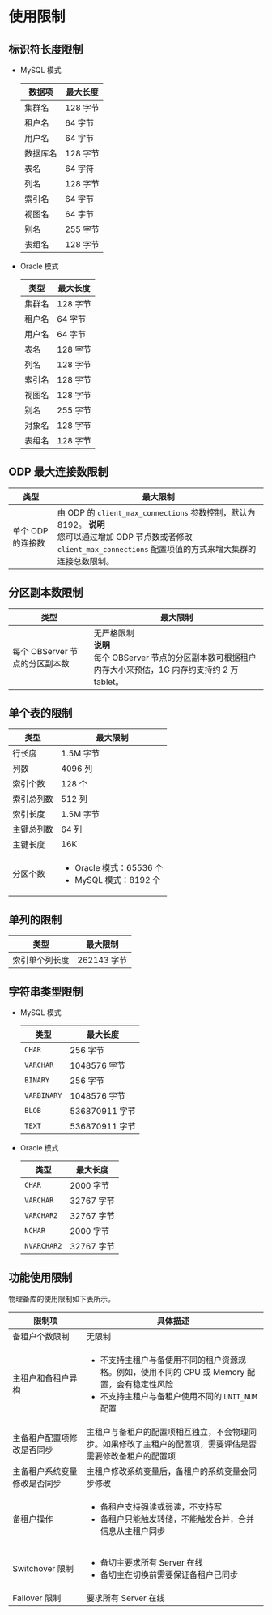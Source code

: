 # 使用限制

## 标识符长度限制

* MySQL 模式

  | **数据项** | **最大长度** |
  |---------|----------|
  | 集群名     | 128 字节   |
  | 租户名     | 64 字节    |
  | 用户名     | 64 字节    |
  | 数据库名    | 128 字节   |
  | 表名      | 64 字符    |
  | 列名      | 128 字节   |
  | 索引名     | 64 字节    |
  | 视图名     | 64 字节    |
  | 别名      | 255 字节   |
  | 表组名     | 128 字节   |

* Oracle 模式

  | **类型** | **最大长度** |
  |--------|----------|
  | 集群名    | 128 字节   |
  | 租户名    | 64 字节    |
  | 用户名    | 64 字节    |
  | 表名     | 128 字节   |
  | 列名     | 128 字节   |
  | 索引名    | 128 字节   |
  | 视图名    | 128 字节   |
  | 别名     | 255 字节   |
  | 对象名    | 128 字节   |
  | 表组名    | 128 字节   |

## ODP 最大连接数限制

|       类型        |                     最大限制                      |
|-----------------|-------------------------------------------------------------------------------------------------------------------------------------------------------------------|
| 单个 ODP 的连接数 | 由 ODP 的 `client_max_connections` 参数控制，默认为 8192。 <blokequote>**说明**  </br>您可以通过增加 ODP 节点数或者修改 `client_max_connections` 配置项值的方式来增大集群的连接总数限制。 </blokequote>|

## 分区副本数限制

|         类型         |           最大限制            |
|--------------------|-------------------------------------------------------------------------------------|
| 每个 OBServer 节点的分区副本数 | 无严格限制 </br>**说明**  </br>每个 OBServer 节点的分区副本数可根据租户内存大小来预估，1G 内存约支持约 2 万 tablet。 |

## 单个表的限制

|  类型   |   最大限制    |
|-------|-------------------------------------------------------------------------------------------------------------------------------|
| 行长度   | 1.5M 字节   |
| 列数    | 4096 列    |
| 索引个数  | 128 个     |
| 索引总列数 | 512 列     |
| 索引长度  | 1.5M 字节   |
| 主键总列数 | 64 列      |
| 主键长度  | 16K       |
| 分区个数  | <ul><li>Oracle 模式：65536 个</li> <li>MySQL 模式：8192 个</li></ul>    |

## 单列的限制

|   类型    |   最大限制    |
|---------|-----------|
| 索引单个列长度 | 262143 字节 |

## 字符串类型限制

* MySQL 模式

  |   **类型**    | **最大长度** |
  |-------------|----------|
  | `CHAR`      | 256 字节   |
  | `VARCHAR`   | 1048576 字节 |
  | `BINARY`    | 256 字节   |
  | `VARBINARY` | 1048576 字节 |
  | `BLOB`      | 536870911 字节 |
  | `TEXT`      | 536870911 字节 |

* Oracle 模式

  |   **类型**    | **最大长度** |
  |-------------|----------|
  | `CHAR`      | 2000 字节  |
  | `VARCHAR`   | 32767 字节 |
  | `VARCHAR2`  | 32767 字节 |
  | `NCHAR`     | 2000 字节  |
  | `NVARCHAR2` | 32767 字节 |

## 功能使用限制

物理备库的使用限制如下表所示。

| 限制项                         |   具体描述                                   |
|-------------------------------|----------------------------------------------|
| 备租户个数限制                  | 无限制                                       |
| 主租户和备租户异构              | <ul><li>不支持主租户与备使用不同的租户资源规格。例如，使用不同的 CPU 或 Memory 配置，会有稳定性风险</li><li>不支持主租户与备租户使用不同的 `UNIT_NUM` 配置</li></ul>   |
| 主备租户配置项修改是否同步       | 主租户与备租户的配置项相互独立，不会物理同步。如果修改了主租户的配置项，需要评估是否需要修改备租户的配置项  |
| 主备租户系统变量修改是否同步     | 主租户修改系统变量后，备租户的系统变量会同步修改       |
| 备租户操作                     | <ul><li>备租户支持强读或弱读，不支持写</li><li>备租户只能触发转储，不能触发合并，合并信息从主租户同步</li></ul>|
| Switchover 限制                | <ul><li>备切主要求所有 Server 在线</li><li>备切主在切换前需要保证备租户已同步</li></ul>                        |
| Failover 限制                  | 要求所有 Server 在线                                    |
